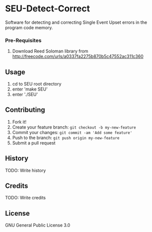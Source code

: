 # SEU-Detect-Correct
Software for detecting and correcting Single Event Upset errors in the program code memory.

### Pre-Requisites
1. Download Reed Soloman library from http://freecode.com/urls/a0337fa2275b870b5c47552ac311c360

## Usage
1. cd to SEU root directory
2. enter 'make SEU'
3. enter './SEU'

## Contributing
1. Fork it!
2. Create your feature branch: `git checkout -b my-new-feature`
3. Commit your changes: `git commit -am 'Add some feature'`
4. Push to the branch: `git push origin my-new-feature`
5. Submit a pull request

## History
TODO: Write history

## Credits
TODO: Write credits

## License
GNU General Public License 3.0

